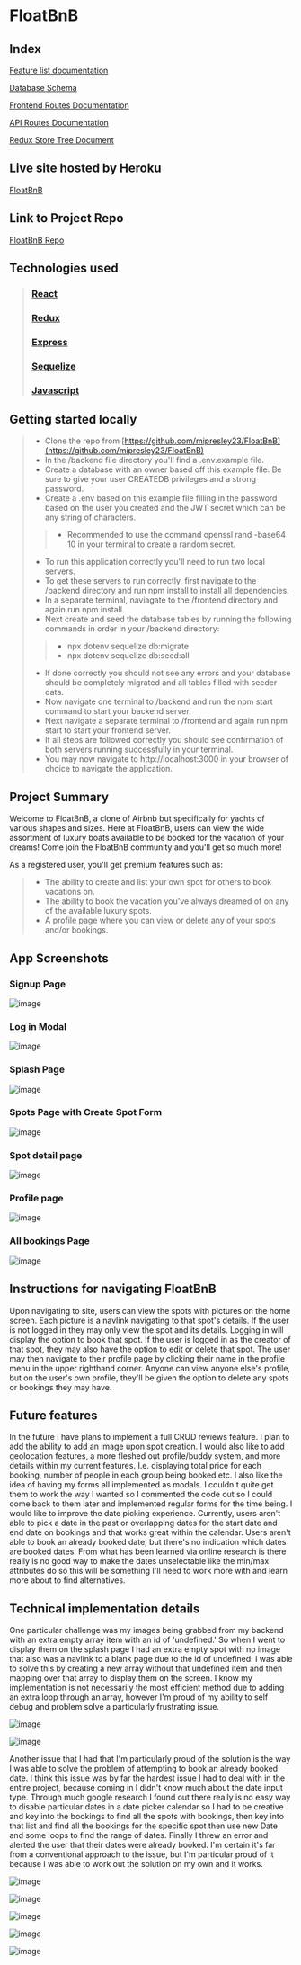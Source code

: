# FloatBnB

## Index

[Feature list documentation](https://github.com/mipresley23/FloatBnB/wiki/MVP-Feature-List)

[Database Schema](https://github.com/mipresley23/FloatBnB/wiki/DB-Schema-V2)

[Frontend Routes Documentation](https://github.com/mipresley23/FloatBnB/wiki/Frontend-Routes)

[API Routes Documentation](https://github.com/mipresley23/FloatBnB/wiki/API-Routes)

[Redux Store Tree Document](https://github.com/mipresley23/FloatBnB/wiki/StateShape)

## Live site hosted by Heroku

[FloatBnB](https://floatbnb.herokuapp.com/)

## Link to Project Repo

[FloatBnB Repo](https://github.com/mipresley23/FloatBnB)

## Technologies used
> ### [React](https://reactjs.org/)
> ### [Redux](https://redux.js.org/)
> ### [Express](https://expressjs.com/)
> ### [Sequelize](https://sequelize.org/)
> ### [Javascript](https://developer.mozilla.org/en-US/docs/Web/JavaScript)

## Getting started locally
> * Clone the repo from [https://github.com/mipresley23/FloatBnB](https://github.com/mipresley23/FloatBnB)
> * In the /backend file directory you'll find a .env.example file.
> * Create a database with an owner based off this example file. Be sure to give your user CREATEDB privileges and a strong password.
> * Create a .env based on this example file filling in the password based on the user you created and the JWT secret which can be any string of characters. 
> > * Recommended to use the command  openssl rand -base64 10  in your terminal to create a random secret.
> * To run this application correctly you'll need to run two local servers.
> * To get these servers to run correctly, first navigate to the /backend directory and run npm install to install all dependencies.
> * In a separate terminal, naviagate to the /frontend directory and again run npm install.
> * Next create and seed the database tables by running the following commands in order in your /backend directory:
> > * npx dotenv sequelize db:migrate
> > * npx dotenv sequelize db:seed:all
> * If done correctly you should not see any errors and your database should be completely migrated and all tables filled with seeder data.
> * Now navigate one terminal to /backend and run the npm start command to start your backend server.
> * Next navigate a separate terminal to /frontend and again run npm start to start your frontend server.
> * If all steps are followed correctly you should see confirmation of both servers running successfully in your terminal.
> * You may now navigate to http://localhost:3000 in your browser of choice to navigate the application.


## Project Summary
Welcome to FloatBnB, a clone of Airbnb but specifically for yachts of various shapes and sizes. Here at FloatBnB, users can view the wide assortment of luxury boats available to be booked for the vacation of your dreams! Come join the FloatBnB community and you'll get so much more!

As a registered user, you'll get premium features such as:
> * The ability to create and list your own spot for others to book vacations on.
> * The ability to book the vacation you've always dreamed of on any of the available luxury spots.
> * A profile page where you can view or delete any of your spots and/or bookings.


## App Screenshots
### Signup Page
![image](https://user-images.githubusercontent.com/59783664/177337864-24c2b804-8ec6-4246-9ae6-686a45d441a9.png)

### Log in Modal
![image](https://user-images.githubusercontent.com/59783664/177339507-27cdec94-436f-47d2-bbe7-10c164d89591.png)


### Splash Page

![image](https://user-images.githubusercontent.com/59783664/177337612-c3797a40-e3e1-4011-ab2a-6a9df55e26e0.png)

### Spots Page with Create Spot Form

![image](https://user-images.githubusercontent.com/59783664/177338221-aa6e27d0-9730-4eb7-8760-09f2268cbdb0.png)


### Spot detail page
![image](https://user-images.githubusercontent.com/59783664/177338599-41cbf63b-8ce7-419e-b0e0-18e7ea522a49.png)

### Profile page
![image](https://user-images.githubusercontent.com/59783664/177338979-ef54027d-d429-4eaf-b018-5c6fc3dd663b.png)

### All bookings Page
![image](https://user-images.githubusercontent.com/59783664/177339243-a56f7519-b55a-4d72-83f9-233ab6689aea.png)



## Instructions for navigating FloatBnB
Upon navigating to site, users can view the spots with pictures on the home screen. Each picture is a navlink navigating to that spot's details. If the user is not logged in they may only view the spot and its details. Logging in will display the option to book that spot. If the user is logged in as the creator of that spot, they may also have the option to edit or delete that spot. The user may then navigate to their profile page by clicking their name in the profile menu in the upper righthand corner. Anyone can view anyone else's profile, but on the user's own profile, they'll be given the option to delete any spots or bookings they may have.

## Future features
In the future I have plans to implement a full CRUD reviews feature.
I plan to add the ability to add an image upon spot creation.
I would also like to add geolocation features, a more fleshed out profile/buddy system, and more details within my current features. I.e. displaying total price for each booking, number of people in each group being booked etc. I also like the idea of having my forms all implemented as modals. I couldn't quite get them to work the way I wanted so I commented the code out so I could come back to them later and implemented regular forms for the time being. I would like to improve the date picking experience. Currently, users aren't able to pick a date in the past or overlapping dates for the start date and end date on bookings and that works great within the calendar. Users aren't able to book an already booked date, but there's no indication which dates are booked dates. From what has been learned via online research is there really is no good way to make the dates unselectable like the min/max attributes do so this will be something I'll need to work more with and learn more about to find alternatives.

## Technical implementation details

One particular challenge was my images being grabbed from my backend with an extra empty array item with an id of 'undefined.' So when I went to display them on the splash page I had an extra empty spot with no image that also was a navlink to a blank page due to the id of undefined. I was able to solve this by creating a new array without that undefined item and then mapping over that array to display them on the screen. I know my implementation is not necessarily the most efficient method due to adding an extra loop through an array, however I'm proud of my ability to self debug and problem solve a particularly frustrating issue.

![image](https://user-images.githubusercontent.com/59783664/176972846-c6cab062-7ef1-49a9-8b12-e44971c2b036.png)

![image](https://user-images.githubusercontent.com/59783664/176972865-2b8e9b25-c721-4009-bc33-6f599f43bbcc.png)

Another issue that I had that I'm particularly proud of the solution is the way I was able to solve the problem of attempting to book an already booked date. I think this issue was by far the hardest issue I had to deal with in the entire project, because coming in I didn't know much about the date input type. Through much google research I found out there really is no easy way to disable particular dates in a date picker calendar so I had to be creative and key into the bookings to find all the spots with bookings, then key into that list and find all the bookings for the specific spot then use new Date and some loops to find the range of dates. Finally I threw an error and alerted the user that their dates were already booked. I'm certain it's far from a conventional approach to the issue, but I'm particular proud of it because I was able to work out the solution on my own and it works.

![image](https://user-images.githubusercontent.com/59783664/177344407-45e72a03-707f-4b4d-8fe5-7494b663dc05.png)


![image](https://user-images.githubusercontent.com/59783664/177344301-48bcc71c-f290-4be8-bb0a-b4a9a090f9a0.png)

![image](https://user-images.githubusercontent.com/59783664/177344556-eb03a2e5-7f4f-4e15-ad71-6aefbc90b1f5.png)

![image](https://user-images.githubusercontent.com/59783664/177344709-a1bd637e-ee46-4c87-abc5-e486ef25d77e.png)

![image](https://user-images.githubusercontent.com/59783664/177344764-51260e86-4d5f-4a08-94fa-941337c9951d.png)


